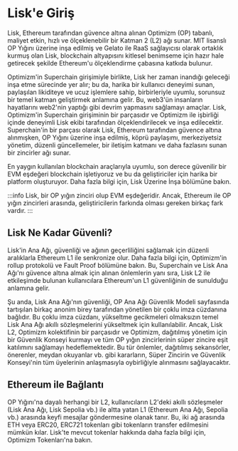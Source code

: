 # Lisk'e Giriş

Lisk, Ethereum tarafından güvence altına alınan Optimizm (OP) tabanlı, maliyet etkin, hızlı ve ölçeklenebilir bir Katman 2 (L2) ağı sunar. MIT lisanslı OP Yığını üzerine inşa edilmiş ve Gelato ile RaaS sağlayıcısı olarak ortaklık kurmuş olan Lisk, blockchain altyapısını kitlesel benimseme için hazır hale getirecek şekilde Ethereum'u ölçeklendirme çabasına katkıda bulunur.

Optimizm'in Superchain girişimiyle birlikte, Lisk her zaman inandığı geleceği inşa etme sürecinde yer alır; bu da, harika bir kullanıcı deneyimi sunan, paylaşılan likiditeye ve ucuz işlemlere sahip, birbirleriyle uyumlu, sorunsuz bir temel katman geliştirmek anlamına gelir. Bu, web3'ün insanların hayatlarını web2'nin yaptığı gibi devrim yapmasını sağlamayı amaçlar. Lisk, Optimizm'in Superchain girişiminin bir parçasıdır ve Optimizm ile işbirliği içinde deneyimli Lisk ekibi tarafından ölçeklendirilecek ve inşa edilecektir. Superchain'in bir parçası olarak Lisk, Ethereum tarafından güvence altına alınmışken, OP Yığını üzerine inşa edilmiş, köprü paylaşımı, merkeziyetsiz yönetim, düzenli güncellemeler, bir iletişim katmanı ve daha fazlasını sunan bir zincirler ağı sunar.

En yaygın kullanılan blockchain araçlarıyla uyumlu, son derece güvenilir bir EVM eşdeğeri blockchain işletiyoruz ve bu da geliştiriciler için harika bir platform oluşturuyor. Daha fazla bilgi için, Lisk Üzerine İnşa bölümüne bakın.

:::info
Lisk, bir OP yığın zinciri olup EVM eşdeğeridir. Ancak, Ethereum ile OP yığın zincirleri arasında, geliştiricilerin farkında olması gereken birkaç fark vardır.
:::

## Lisk Ne Kadar Güvenli?

Lisk'in Ana Ağı, güvenliği ve ağının geçerliliğini sağlamak için düzenli aralıklarla Ethereum L1 ile senkronize olur. Daha fazla bilgi için, Optimizm'in rollup protokolü ve Fault Proof bölümüne bakın. Bu, Superchain ve Lisk Ana Ağı'nı güvence altına almak için alınan önlemlerin yanı sıra, Lisk L2 ile etkileşimde bulunan kullanıcılara Ethereum'un L1 güvenliğinin de sunulduğu anlamına gelir.

Şu anda, Lisk Ana Ağı'nın güvenliği, OP Ana Ağı Güvenlik Modeli sayfasında tartışılan birkaç anonim birey tarafından yönetilen bir çoklu imza cüzdanına bağlıdır. Bu çoklu imza cüzdanı, yükseltme gecikmeleri olmaksızın temel Lisk Ana Ağı akıllı sözleşmelerini yükseltmek için kullanılabilir. Ancak, Lisk L2, Optimizm kolektifinin bir parçasıdır ve Optimizm, dağıtılmış yönetim için bir Güvenlik Konseyi kurmayı ve tüm OP yığın zincirlerinin süper zincire eşit katılımını sağlamayı hedeflemektedir. Bu tür önlemler, dağıtılmış sekansörler, önerenler, meydan okuyanlar vb. gibi kararların, Süper Zincirin ve Güvenlik Konseyi'nin tüm üyelerinin anlaşmasıyla oybirliğiyle alınmasını sağlayacaktır.

## Ethereum ile Bağlantı

OP Yığını'na dayalı herhangi bir L2, kullanıcıların L2'deki akıllı sözleşmeler (Lisk Ana Ağı, Lisk Sepolia vb.) ile altta yatan L1 (Ethereum Ana Ağı, Sepolia vb.) arasında keyfi mesajlar göndermesine olanak tanır. Bu, iki ağ arasında ETH veya ERC20, ERC721 tokenları gibi tokenların transfer edilmesini mümkün kılar. Lisk'te mevcut tokenlar hakkında daha fazla bilgi için, Optimizm Tokenları'na bakın.